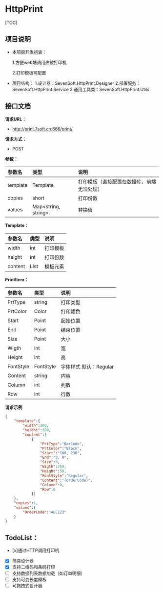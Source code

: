 # HttpPrint

[TOC]



## 项目说明

- 本项目开发初衷：

  1.方便web端调用热敏打印机

  2.打印模板可配置

- 项目结构：
  1.设计器：SevenSoft.HttpPrint.Designer
  2.部署服务：SevenSoft.HttpPrint.Service
  3.通用工具类：SevenSoft.HttpPrint.Utils


## 接口文档

**请求URL：** 

- http://print.7soft.cn:666/print/

**请求方式：**

- POST 

**参数：**

| 参数名   | 类型                | 说明                                       |
| :------- | :------------------ | :----------------------------------------- |
| template | Template            | 打印模板（直接配置在数据库，前端无须处理） |
| copies   | short               | 打印份数                                   |
| values   | Map<string, string> | 替换值                                     |

**Template：**

| 参数名  | 类型            | 说明     |
| :------ | :-------------- | :------- |
| width   | int             | 打印模板 |
| height  | int             | 打印份数 |
| content | List<PrintItem> | 模板元素 |

**PrintItem：**

| 参数名    | 类型      | 说明                    |
| :-------- | :-------- | :---------------------- |
| PrtType   | string    | 打印类型                |
| PrtColor  | Color     | 打印颜色                |
| Start     | Point     | 起始位置                |
| End       | Point     | 结束位置                |
| Size      | Point     | 大小                    |
| Wigth     | int       | 宽                      |
| Height    | int       | 高                      |
| FontStyle | FontStyle | 字体样式  默认：Regular |
| Content   | string    | 内容                    |
| Column    | int       | 列数                    |
| Row       | int       | 行数                    |


 **请求示例**


``` json
{
    "template":{
        "width":300,
        "height":200,
        "content":[
            {
                "PrtType":"BarCode",
                "PrtColor":"Black",
                "Start":"100, 230",
                "End":"0, 0",
                "Size":0,
                "Wigth":250,
                "Height":50,
                "FontStyle":"Regular",
                "Content":"{OrderCode}",
                "Column":0,
                "Row":0
            }]
    },
    "copies":1,
    "values":{
        "OrderCode":"ABC123"
    }
}

```



## TodoList：

* [x]通过HTTP调用打印机
* [x] 简易设计器
* [x] 支持二维码和条码打印
* [ ] 支持数据列表数据加载（如订单明细）
* [ ] 支持可变长度模板
* [ ] 可拖拽式设计器
